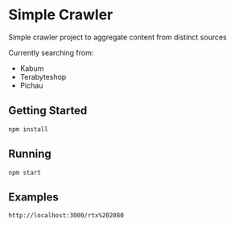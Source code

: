 # Simple Crawler
Simple crawler project to aggregate content from distinct sources

Currently searching from:
* Kabum
* Terabyteshop
* Pichau

## Getting Started

```
npm install
```

## Running

```
npm start
```

## Examples

```
http://localhost:3000/rtx%202080
```

